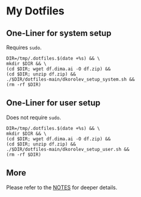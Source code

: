 # My Dotfiles

## One-Liner for system setup

Requires `sudo`.

```
DIR=/tmp/.dotfiles.$(date +%s) && \
mkdir $DIR && \
(cd $DIR; wget df.dima.ai -O df.zip) &&
(cd $DIR; unzip df.zip) &&
./$DIR/dotfiles-main/dkorolev_setup_system.sh &&
(rm -rf $DIR)
```

## One-Liner for user setup

Does not require `sudo`.

```
DIR=/tmp/.dotfiles.$(date +%s) && \
mkdir $DIR && \
(cd $DIR; wget df.dima.ai -O df.zip) &&
(cd $DIR; unzip df.zip) &&
./$DIR/dotfiles-main/dkorolev_setup_user.sh &&
(rm -rf $DIR)
```

## More

Please refer to the [NOTES](https://github.com/dkorolev/dotfiles/blob/main/NOTES.md) for deeper details.
